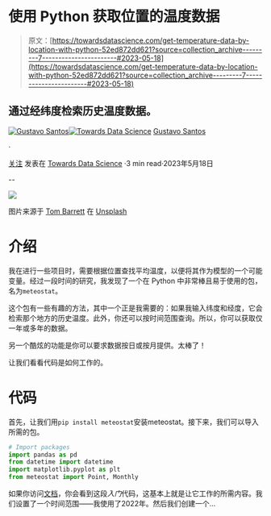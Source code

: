 # 使用 Python 获取位置的温度数据

> 原文：[https://towardsdatascience.com/get-temperature-data-by-location-with-python-52ed872dd621?source=collection_archive---------7-----------------------#2023-05-18](https://towardsdatascience.com/get-temperature-data-by-location-with-python-52ed872dd621?source=collection_archive---------7-----------------------#2023-05-18)

## 通过经纬度检索历史温度数据。

[](https://gustavorsantos.medium.com/?source=post_page-----52ed872dd621--------------------------------)[![Gustavo Santos](../Images/a19a9f4525cdeb6e7a76cd05246aa622.png)](https://gustavorsantos.medium.com/?source=post_page-----52ed872dd621--------------------------------)[](https://towardsdatascience.com/?source=post_page-----52ed872dd621--------------------------------)[![Towards Data Science](../Images/a6ff2676ffcc0c7aad8aaf1d79379785.png)](https://towardsdatascience.com/?source=post_page-----52ed872dd621--------------------------------) [Gustavo Santos](https://gustavorsantos.medium.com/?source=post_page-----52ed872dd621--------------------------------)

·

[关注](https://medium.com/m/signin?actionUrl=https%3A%2F%2Fmedium.com%2F_%2Fsubscribe%2Fuser%2F4429d99b1245&operation=register&redirect=https%3A%2F%2Ftowardsdatascience.com%2Fget-temperature-data-by-location-with-python-52ed872dd621&user=Gustavo+Santos&userId=4429d99b1245&source=post_page-4429d99b1245----52ed872dd621---------------------post_header-----------) 发表在 [Towards Data Science](https://towardsdatascience.com/?source=post_page-----52ed872dd621--------------------------------) ·3 min read·2023年5月18日[](https://medium.com/m/signin?actionUrl=https%3A%2F%2Fmedium.com%2F_%2Fvote%2Ftowards-data-science%2F52ed872dd621&operation=register&redirect=https%3A%2F%2Ftowardsdatascience.com%2Fget-temperature-data-by-location-with-python-52ed872dd621&user=Gustavo+Santos&userId=4429d99b1245&source=-----52ed872dd621---------------------clap_footer-----------)

--

[](https://medium.com/m/signin?actionUrl=https%3A%2F%2Fmedium.com%2F_%2Fbookmark%2Fp%2F52ed872dd621&operation=register&redirect=https%3A%2F%2Ftowardsdatascience.com%2Fget-temperature-data-by-location-with-python-52ed872dd621&source=-----52ed872dd621---------------------bookmark_footer-----------)![](../Images/0a6e05461c10ccab94bd840c64e8f53b.png)

图片来源于 [Tom Barrett](https://unsplash.com/es/@wistomsin?utm_source=unsplash&utm_medium=referral&utm_content=creditCopyText) 在 [Unsplash](https://unsplash.com/photos/hgGplX3PFBg?utm_source=unsplash&utm_medium=referral&utm_content=creditCopyText)

# 介绍

我在进行一些项目时，需要根据位置查找平均温度，以便将其作为模型的一个可能变量。经过一段时间的研究，我发现了一个在 Python 中非常棒且易于使用的包，名为`meteostat`。

这个包有一些有趣的方法，其中一个正是我需要的：如果我输入纬度和经度，它会检索那个地方的历史温度。此外，你还可以按时间范围查询。所以，你可以获取仅一年或多年的数据。

另一个酷炫的功能是你可以要求数据按日或按月提供。太棒了！

让我们看看代码是如何工作的。

# 代码

首先，让我们用`pip install meteostat`安装meteostat。接下来，我们可以导入所需的包。

```py
# Import packages
import pandas as pd
from datetime import datetime
import matplotlib.pyplot as plt
from meteostat import Point, Monthly
```

如果你访问[文档](https://dev.meteostat.net/python/#installation)，你会看到这段*入门*代码，这基本上就是让它工作的所需内容。我们设置了一个时间范围——我使用了2022年。然后我们创建一个…
